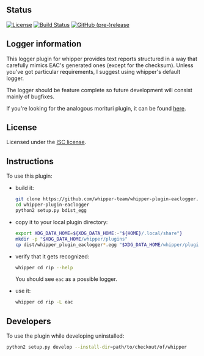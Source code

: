 ## Status

[![License](https://img.shields.io/github/license/whipper-team/whipper-plugin-eaclogger.svg)](https://github.com/whipper-team/whipper-plugin-eaclogger/blob/master/LICENSE)
[![Build Status](https://travis-ci.com/whipper-team/whipper-plugin-eaclogger.svg?branch=master)](https://travis-ci.com/whipper-team/whipper-plugin-eaclogger)
[![GitHub (pre-)release](https://img.shields.io/github/release/whipper-team/whipper-plugin-eaclogger/all.svg)](https://github.com/whipper-team/whipper-plugin-eaclogger/releases/latest)

## Logger information

This logger plugin for whipper provides text reports structured in a way that
carefully mimics EAC's generated ones (except for the checksum). Unless you've
got particular requirements, I suggest using whipper's default logger.

The logger should be feature complete so future development will consist
mainly of bugfixes.

If you're looking for the analogous morituri plugin, it can be found
[here](https://github.com/whipper-team/morituri-plugin-eaclogger).

## License

Licensed under the [ISC license](https://github.com/whipper-team/whipper-plugin-eaclogger/blob/master/LICENSE).

## Instructions

To use this plugin:

* build it:

    ```bash
    git clone https://github.com/whipper-team/whipper-plugin-eaclogger.git
    cd whipper-plugin-eaclogger
    python2 setup.py bdist_egg
    ```

* copy it to your local plugin directory:

    ```bash
    export XDG_DATA_HOME=${XDG_DATA_HOME:-"${HOME}/.local/share"}
    mkdir -p "$XDG_DATA_HOME/whipper/plugins"
    cp dist/whipper_plugin_eaclogger*.egg "$XDG_DATA_HOME/whipper/plugins"
    ```

* verify that it gets recognized:

    ```bash
    whipper cd rip --help
    ```

  You should see `eac` as a possible logger.

* use it:

    ```bash
    whipper cd rip -L eac
    ```

## Developers

To use the plugin while developing uninstalled:

```bash
python2 setup.py develop --install-dir=path/to/checkout/of/whipper
```
